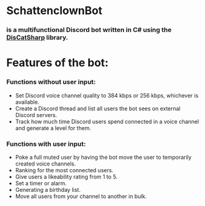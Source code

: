 # SchattenclownBot
### is a multifunctional Discord bot written in C# using the [DisCatSharp](https://github.com/Aiko-IT-Systems/DisCatSharp) library.

# Features of the bot:
### Functions without user input:
- Set Discord voice channel quality to 384 kbps or 256 kbps, whichever is available.
- Create a Discord thread and list all users the bot sees on external Discord servers.
- Track how much time Discord users spend connected in a voice channel and generate a level for them.
### Functions with user input:
- Poke a full muted user by having the bot move the user to temporarily created voice channels.
- Ranking for the most connected users.
- Give users a likeability rating from 1 to 5.
- Set a timer or alarm.
- Generating a birthday list.
- Move all users from your channel to another in bulk.
